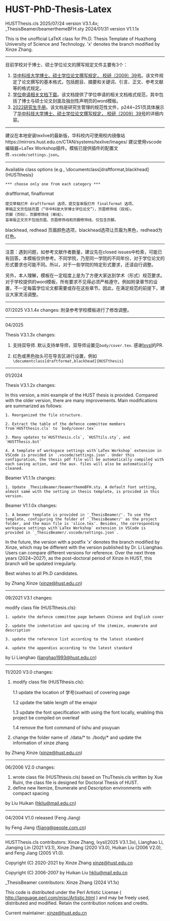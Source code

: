 # HUST-PhD-Thesis-Latex

HUSTThesis.cls 2025/07/24 version V3.1.4x; _ThesisBeamer/beamerthemeBFH.sty 2024/01/31 version V1.1.1x

This is the unofficial LaTeX class for Ph.D. Thesis Template of Huazhong University of Science and Technology.  'x' denotes the branch modified by Xinze Zhang.

---

目前学校对于博士、硕士学位论文的撰写规定文件主要有3个：

1. [华中科技大学博士、硕士学位论文撰写规定， 校研〔2009〕39号](http://gs.hust.edu.cn/content.jsp?urltype=news.NewsContentUrl&wbtreeid=1022&wbnewsid=1027)。该文件规定了论文撰写的基本格式，包括题目、摘要和关键词、引言、正文、参考文献等的格式规定。
2. [学位申请相关文档下载](http://gs.hust.edu.cn/info/1041/5462.htm)。该文档提供了学位申请的相关文档格式规范，其中包括了博士与硕士论文封面及独创性声明页的word模板。
3. [2022研究生手册](http://gs.hust.edu.cn/info/1041/5472.htm)。该文档是研究生管理的规范性文件，p244~251页具体展示了[华中科技大学博士、硕士学位论文撰写规定， 校研〔2009〕39号](http://gs.hust.edu.cn/content.jsp?urltype=news.NewsContentUrl&wbtreeid=1022&wbnewsid=1027)的详细内容。

---

建议在本地安装texlive的最新版，华科校内可使用校内镜像站https://mirrors.hust.edu.cn/CTAN/systems/texlive/Images/
建议使用vscode编辑器+LaTex Workshop插件。模板已提供插件的配置文件`.vscode/settings.json`。

---

Available class options
(e.g., \documentclass[draftformat,blackhead]{HUSTthesis}

    *** choose only one from each category ***

draftformat, finalformat

    提交草稿打开 draftformat 选项，提交盲审版打开 finalformat 选项。
    草稿正文页包括页眉（“华中科技大学博士学位论文”），页眉修饰线（双线）。
    页脚（页码），页脚修饰线（单线）。
    盲审版正文页不包括页眉、页眉修饰线和页脚修饰线，仅包含页脚。

blackhead, redhead
    页眉颜色选项，blackhead选项让页眉为黑色，redhead为红色。

---

注意：遇到问题，如参考文献作者数量，建议先在closed issues中检索，可能已有回答。本模板仅供参考。不同学院，乃至同一学院的不同年份，对于学位论文的形式要求也可能不同。所以，对于一些学院的特定形式要求，还请自行调整。

另外，本人理解，模板在一定程度上是为了方便大家达到学术（形式）规范要求。对于学校提供的word模板，所有要求不见得必须严格遵守。例如附录章节的设置，不一定每篇学位论文都需要或存在这些章节。因此，在满足规范的前提下，建议大家灵活调整。

---
07/2025
V3.1.4x changes:
附录参考学校模板进行了修改调整。

---
04/2025

Thesis V3.1.3x changes:

1. 支持双导师. 默认支持单导师，双导师设置见`body/cover.tex`. 感谢[lxysl](https://github.com/lxysl)的PR.

2. 红色或黑色抬头可在导言区进行设置，例如`\documentclass[draftformat,blackhead]{HUSTthesis}`

---

01/2024

Thesis V3.1.2x changes:

In this version, a mini example of the HUST thesis is provided. Compared with the older version, there are many improvements. Main modifications are summarized as follows:

    1. Reorganized the file structure.

    2. Extract the table of the defence committee members from`HUSTthesis.cls` to `body/cover.tex`

    3. Many updates to`HUSTthesis.cls`, `HUSTtils.sty`, and `HUSTThesis.bst`

    4. A template of workspace settings with`LaTex Workshop` extension in VSCode is provided in `.vscode/settings.json`. Under this configuration, the thesis pdf file will be automatically compiled with each saving action, and the aux. files will also be automatically cleaned.

Beamer V1.1.1x changes:

    1. Update _ThesisBeamer/beamerthemeBFH.sty. A default font setting, almost same with the setting in thesis templete, is provided in this version.

Beamer V1.1.0x changes:

    1. A beamer template is provided in '_ThesisBeamer/'. To use the template, configuring the folder of '_ThesisBeamer/' as the project folder, and the main file is 'slice.tex'. Besides, the corresponding workspace settings with`LaTex Workshop` extension in VSCode is provided in `_ThesisBeamer/.vscode/settings.json`.

In the future, the version with a postfix 'x' denotes the branch modified by Xinze, which may be different with the version published by Dr. Li Lianghao. Users can compare different versions for reference.
Over the next three years (2024~2027), as the post-doctoral period of Xinze in HUST, this branch will be updated irregularly.

Best wishes to all Ph.D candidates.

 by Zhang Xinze (xinze@hust.edu.cn)

---

09/2021 V3.1 changes:

modify class file (HUSTthesis.cls):

    1. update the defence committee page between Chinese and English cover

    2. update the indentation and spacing of the itemize, enumerate and description

    3. update the reference list according to the latest standard

    4. update the appendixs according to the latest standard

 by Li Lianghao (lianghao1993@hust.edu.cn)

---

11/2020 V3.0 changes:

1. modify class file (HUSTthesis.cls):

   1.1 update the location of 学号(xuehao) of covering page

   1.2 update the table length of the emajor

   1.3 update the font specification with using the font locally, enabling this project be compiled on overleaf

   1.4 remove the font command of lishu and youyuan
2. change the folder name of ./data/* to ./body/* and update the information of xinze zhang

 by Zhang Xinze (xinze@hust.edu.cn)

---

 06/2006 V2.0 changes:

1. wrote class file (HUSTthesis.cls) based on ThuThesis.cls written by
   Xue Ruini, the class file is designed for Doctoral Thesis of HUST.
2. define new Itemize, Enumerate and Description environments with compact spacing

 by Liu Huikan (hkliu@mail.edu.cn)

---

 04/2004 V1.0 released (Feng Jiang)

 by Feng Jiang (fjiang@people.com.cn)


----

HUSTThesis.cls contributors: Xinze Zhang, lxysl(2025 V3.1.3x), Lianghao Li, Jianqing Lin (2021 V3.1), Xinze Zhang (2020 V3.0), Huikan Liu (2006 V2.0), and Feng Jiang (2005 V1.0).

Copyright (C) 2020-2021 by Xinze Zhang <xinze@hust.edu.cn>

Copyright (C) 2006-2007 by Huikan Liu <hkliu@mail.edu.cn>

_ThesisBeamer contributors: Xinze Zhang (2024 V1.1x)

This code is distributed under the Perl Artistic License
( http://language.perl.com/misc/Artistic.html )
and may be freely used, distributed and modified.
Retain the contribution notices and credits.

Current maintainer:
xinze@hust.edu.cn

